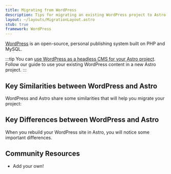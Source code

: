 ```yaml
---
title: Migrating from WordPress
description: Tips for migrating an existing WordPress project to Astro
layout: ~/layouts/MigrationLayout.astro
stub: true
framework: WordPress
---
```


[WordPress](https://wordpress.org) is an open-source, personal publishing system built on PHP and MySQL.

<!-- TODO
- WordPress.com vs WordPress.org
-->

:::tip
You can [use WordPress as a headless CMS for your Astro project](/en/guides/cms/wordpress/). Follow our guide to use your existing WordPress content in a new Astro project.
:::

## Key Similarities between WordPress and Astro

WordPress and Astro share some similarities that will help you migrate your project:

## Key Differences between WordPress and Astro

When you rebuild your WordPress site in Astro, you will notice some important differences.

## Community Resources

- Add your own!